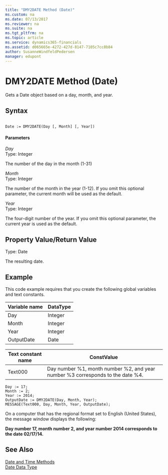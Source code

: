 ```yaml
---
title: "DMY2DATE Method (Date)"
ms.custom: na
ms.date: 07/13/2017
ms.reviewer: na
ms.suite: na
ms.tgt_pltfrm: na
ms.topic: article
ms.service: dynamics365-financials
ms.assetid: d065665e-4272-427d-8147-7105c7cc8b84
author: SusanneWindfeldPedersen
manager: edupont
---
```


 

# DMY2DATE Method (Date)
Gets a Date object based on a day, month, and year.  
  
## Syntax  
  
```  
  
Date := DMY2DATE(Day [, Month] [, Year])  
```  
  
#### Parameters  
 *Day*  
 Type: Integer  
  
 The number of the day in the month \(1-31\)  
  
 *Month*  
 Type: Integer  
  
 The number of the month in the year \(1-12\). If you omit this optional parameter, the current month will be used as the default.  
  
 *Year*  
 Type: Integer  
  
 The four-digit number of the year. If you omit this optional parameter, the current year is used as the default.  
  
## Property Value/Return Value  
 Type: Date  
  
 The resulting date.  
  
## Example  
 This code example requires that you create the following global variables and text constants.  
  
|Variable name|DataType|  
|-------------------|--------------|  
|Day|Integer|  
|Month|Integer|  
|Year|Integer|  
|OutputDate|Date|  
  
|Text constant name|ConstValue|  
|------------------------|----------------|  
|Text000|Day number %1, month number %2, and year number %3 corresponds to the date %4.|  
  
```  
Day := 17;  
Month := 2;  
Year := 2014;  
OutputDate := DMY2DATE(Day, Month, Year);  
MESSAGE(Text000, Day, Month, Year, OutputDate);  
```  
  
 On a computer that has the regional format set to English \(United States\), the message window displays the following:  
  
 **Day number 17, month number 2, and year number 2014 corresponds to the date 02/17/14.**  
  
## See Also  
 [Date and Time Methods](devenv-Date-and-Time-Methods.md)   
 [Date Data Type](../datatypes/devenv-Date-Data-Type.md)